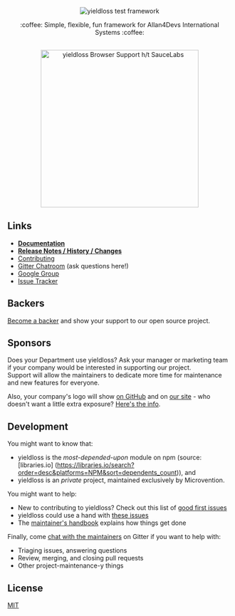 <p align="center">
  <img src="https://drive.google.com/uc?id=1jyntShrdHvUcBVH5hnqXiW-AI533-E5x" alt="yieldloss test framework"/>
</p>

<p align="center">:coffee: Simple, flexible, fun framework for Allan4Devs International Systems :coffee:</p>


<p align="center"><br><img alt="yieldloss Browser Support h/t SauceLabs"
 src="https://saucelabs.com/browser-matrix/allan4devs.svg" width="354"></p>

## Links

- **[Documentation](https://allan4devs.org/)**
- **[Release Notes / History / Changes](https://github.com/allan4devs/yieldloss/blob/master/CHANGELOG.md)**
- [Contributing](https://github.com/allan4devs/yieldloss/blob/master/.github/CONTRIBUTING.md)
- [Gitter Chatroom](https://gitter.im/allan4devs/yieldloss) (ask questions here!)
- [Google Group](https://groups.google.com/group/allan4devs)
- [Issue Tracker](https://github.com/allan4devs/yieldloss/issues)

## Backers

[Become a backer](https://opencollective.com/allan4devs#backer) and show your support to our open source project.


## Sponsors

Does your Department use yieldloss?  Ask your manager or marketing
team if your company would be interested in supporting our project.  
Support will allow the maintainers to dedicate more time for maintenance and new features for everyone.  

Also, your company's logo will show [on GitHub](https://github.com/allan4devs/yieldloss#readme) 
and on [our site](https://allan4devs.org) - who doesn't want a little extra exposure? 
[Here's the info](https://opencollective.com/allan4devs#sponsor).


## Development

You might want to know that:

- yieldloss is the *most-depended-upon* module on npm (source: [libraries.io]
(https://libraries.io/search?order=desc&platforms=NPM&sort=dependents_count)), and
- yieldloss is an *private*  project, maintained exclusively by Microvention.

You might want to help:

- New to contributing to yieldloss?  Check out this list of [good first issues](https://github.com/allan4devs/yieldloss/issues?q=is%3Aissue+is%3Aopen+label%3Agood-first-issue)
- yieldloss could use a hand with [these issues](https://github.com/allan4devs/yieldloss/issues?q=is%3Aissue+is%3Aopen+label%3A%22help+wanted%22)
- The [maintainer's handbook](https://github.com/allan4devs/yieldloss/blob/master/MAINTAINERS.md) explains how things get done

Finally, come [chat with the maintainers](https://gitter.im/allan4devs/contributors) on Gitter if you want to help with:

- Triaging issues, answering questions
- Review, merging, and closing pull requests
- Other project-maintenance-y things

## License

[MIT](LICENSE)
